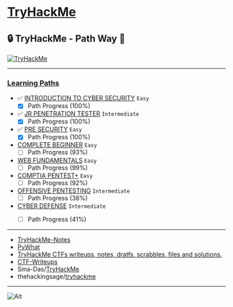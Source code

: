 # [TryHackMe](https://tryhackme.com/)

## 🔒 TryHackMe - Path Way 📝

<a href="https://tryhackme.com/p/Anlominus">
  <img src="https://tryhackme-badges.s3.amazonaws.com/Anlominus.png" alt="TryHackMe">
</a>

---

### [Learning Paths ](https://github.com/Anlominus/TryHackMe/tree/main/Learning%20Path#learning-paths)

- ✅ [INTRODUCTION TO CYBER SECURITY](https://github.com/Anlominus/TryHackMe/blob/main/Learning%20Path/Introduction%20to%20Cyber%20Security) `Easy`
  - [x] Path Progress (100%)
- ✅ [JR PENETRATION TESTER](https://github.com/Anlominus/TryHackMe/blob/main/Learning%20Path/Jr%20Penetration%20Tester) `Intermediate`
  - [x] Path Progress (100%)
- ✅ [PRE SECURITY](https://github.com/Anlominus/TryHackMe/blob/main/Learning%20Path/Pre%20Security) `Easy`
  - [x] Path Progress (100%)
- [COMPLETE BEGINNER](https://github.com/Anlominus/TryHackMe/tree/main/Learning%20Path/Complete%20Beginner) `Easy`
  - [ ] Path Progress (93%)
- [WEB FUNDAMENTALS](https://github.com/Anlominus/TryHackMe/blob/main/Learning%20Path/Web%20Fundamentals) `Easy`
  - [ ] Path Progress (99%)
- [COMPTIA PENTEST+](https://github.com/Anlominus/TryHackMe/blob/main/Learning%20Path/CompTIA%20Pentest) `Easy`
  - [ ] Path Progress (92%)
- [OFFENSIVE PENTESTING](https://github.com/Anlominus/TryHackMe/blob/main/Learning%20Path/Offensive%20Pentesting) `Intermediate`
  - [ ] Path Progress (38%)
- [CYBER DEFENSE](https://github.com/Anlominus/TryHackMe/blob/main/Learning%20Path/Cyber%20Defense) `Intermediate`
  - [ ] Path Progress (41%)


---

- [TryHackMe-Notes](https://github.com/nargaw/TryHackMe-Notes)
- [PyWhat](https://github.com/bee-san/pyWhat)
- [TryHackMe CTFs writeups, notes, dratfs, scrabbles, files and solutions.](https://github.com/edoardottt/tryhackme-ctf)
- [CTF-Writeups](https://github.com/AbdullahRizwan101/CTF-Writeups/tree/master/TryHackMe)
- Sma-Das/[TryHackMe](https://github.com/Sma-Das/TryHackMe0)
- thehackingsage/[tryhackme](https://github.com/thehackingsage/tryhackme)

---

![Alt](https://repobeats.axiom.co/api/embed/fa913abe688e84ef0c5d641cb9688c4b9a45953c.svg "Repobeats analytics image")
